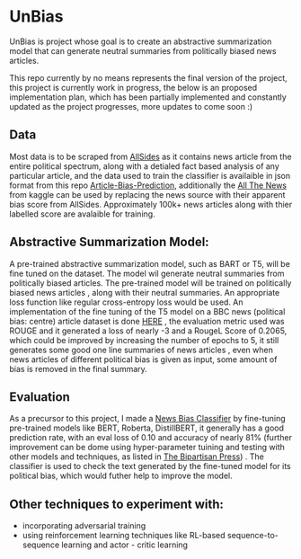 # UnBias
UnBias is project whose goal is to create an abstractive summarization model that can generate neutral summaries from politically biased news articles. 

This repo currently by no means represents the final version of the project, this project is currently work in progress, the below is an proposed implementation plan, which has been partially implemented and constantly updated as the project progresses, more updates to come soon :) 

## Data

Most data is to be scraped from [AllSides](https://www.allsides.com/unbiased-balanced-news) as it contains news article from the entire political spectrum, along with a detialed fact based analysis of any particular article, and the data used to train the classifier is availaible in json format from this repo [Article-Bias-Prediction](https://github.com/ramybaly/Article-Bias-Prediction), additionally the [All The News](https://www.kaggle.com/datasets/snapcrack/all-the-news) from kaggle can be used by replacing the news source with their apparent bias score from AllSides. Approximately 100k+ news articles along with thier labelled score are avalaible for training.

## Abstractive Summarization Model:

A pre-trained abstractive summarization model, such as BART or T5, will be fine tuned on the dataset. The model wil generate neutral summaries from politically biased articles. The pre-trained model will be trained on politically biased news articles , along with their neutral summaries. An appropriate loss function like regular cross-entropy loss would be used. An implementation of the fine tuning of the T5 model on a BBC news (political bias: centre) article dataset is done [HERE]() , the evaluation metric used was ROUGE and it generated a loss of nearly -3 and a RougeL Score of 0.2065, which could be improved by increasing the number of epochs to 5, it still generates some good one line summaries of news articles , even when news articles of different political bias is given as input, some amount of bias is removed in the final summary.


## Evaluation 
As a precursor to this project, I made a [News Bias Classifier](https://github.com/Wanderer-of-the-abyss/News-Bias-Discriminator) by fine-tuning pre-trained models like BERT, Roberta, DistillBERT, it generally has a good prediction rate, with an eval loss of 0.10 and accuracy of nearly 81% (further improvement can be dome using hyper-parameter tuining and testing with other models and techniques, as listed in [The Bipartisan Press](https://www.thebipartisanpress.com/politics/calculating-political-bias-and-fighting-partisanship-with-ai/)) . The classifier is used to check the text generated by the fine-tuned model for its political bias, which would futher help to improve the model.

## Other techniques to experiment with:

- incorporating adversarial training
- using reinforcement learning techniques like  RL-based sequence-to-sequence learning and actor - critic learning


